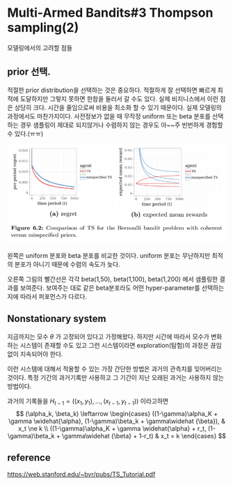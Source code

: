 # Multi-Armed Bandits#3 Thompson sampling(2)



모델링에서의 고려할 점들



## prior 선택.



적절한 prior distribution을 선택하는 것은 중요하다. 적절하게 잘 선택하면 빠르게 최적에 도달하지만 그렇지 못하면 한참을 둘러서 갈 수도 있다. 실제 비지니스에서 이런 점은 상당히 크다. 시간을 줄임으로써 비용을 최소화 할 수 있기 때문이다. 실제 모델링의 과정에서도 마찬가지이다.  사전정보가 없을 때 무작정 uniform 또는 beta 분포를 선택하는 경우 샘플링이 제대로 되지않거나 수렴하지 않는 경우도 아~~주 빈번하게 경험할 수 있다.(ㅠㅠ) 



![1](img/MAB3-1.PNG)

왼쪽은 uniform 분포와 beta 분포를 비교한 것이다. uniform 분포는 무난하지만 최적의 분포가 아니기 때문에 수렴의 속도가 늦다.

오른쪽 그림의 빨간선은 각각  beta(1,50), beta(1,100), beta(1,200) 에서 샘플링한 결과를 보여준다. 보여주는 대로 같은 beta분포라도 어떤 hyper-parameter를 선택하는지에 따라서 퍼포먼스가 다르다. 





## Nonstationary system



지금까지는 모수 $\theta$ 가 고정되어 있다고 가정해왔다. 하지만 시간에 따라서 모수가 변화하는 시스템이 존재할 수도 있고 그런 시스템이라면 exploration(탐험)의 과정은 끊임없이 지속되어야 한다. 

이런 시스템에 대해서 적용할 수 있는 가장 간단한 방법은 과거의 관측치를 잊어버리는 것이다. 특정 기간의 과거기록만 사용하고 그 기간이 지난 오래된 과거는 사용하지 않는 방법이다.

과거의 기록들을 $H_{t-1} = ((x_1,y_1),...,(x_{t-1},y_{t-1}))$  이라고하면
$$
(\alpha_k, \beta_k) \leftarrow \begin{cases} ((1-\gamma)\alpha_K + \gamma \widehat{\alpha}, (1-\gamma)\beta_k + \gamma\widehat {\beta}),  & x_t \ne k \\
((1-\gamma)\alpha_K + \gamma \widehat{\alpha} + r_t, (1-\gamma)\beta_k + \gamma\widehat {\beta} + 1-r_t) & x_t = k \end{cases}
$$






## reference 

https://web.stanford.edu/~bvr/pubs/TS_Tutorial.pdf

